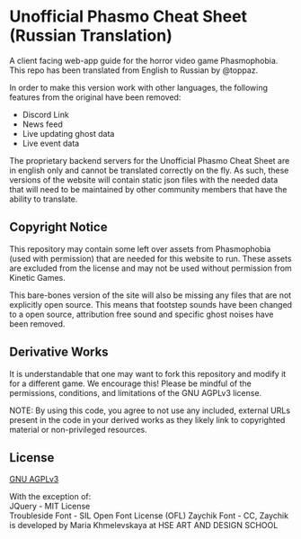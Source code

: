 # Unofficial Phasmo Cheat Sheet (Russian Translation)

A client facing web-app guide for the horror video game Phasmophobia. This repo has been translated from English to Russian by @toppaz.

In order to make this version work with other languages, the following features from the original have been removed:
- Discord Link
- News feed
- Live updating ghost data
- Live event data

The proprietary backend servers for the Unofficial Phasmo Cheat Sheet are in english only and cannot be translated correctly on the fly. As such, these versions of the website will contain static json files with the needed data that will need to be maintained by other community members that have the ability to translate.

## Copyright Notice

This repository may contain some left over assets from Phasmophobia (used with permission) that are needed for this website to run. These assets are excluded from the license and may not be used without permission from Kinetic Games. 

This bare-bones version of the site will also be missing any files that are not explicitly open source. This means that footstep sounds have been changed to a open source, attribution free sound and specific ghost noises have been removed.

## Derivative Works

It is understandable that one may want to fork this repository and modify it for a different game. We encourage this! Please be mindful of the permissions, conditions, and limitations of the GNU AGPLv3 license.

NOTE: By using this code, you agree to not use any included, external URLs present in the code in your derived works as they likely link to copyrighted material or non-privileged resources.

## License
[GNU AGPLv3](https://choosealicense.com/licenses/agpl-3.0/)

With the exception of:  
JQuery - MIT License  
Troubleside Font - SIL Open Font License (OFL)
Zaychik Font - CC, Zaychik is developed by Maria Khmelevskaya at HSE ART AND DESIGN SCHOOL